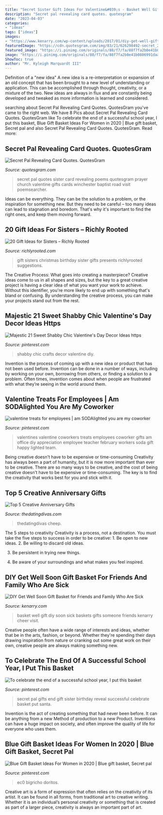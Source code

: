 ```yaml
---
title: "Secret Sister Gift Ideas For Valentine&#039;s - Basket Well Gift Diy Soon Sick Baskets Gifts Someone Friends Kenarry Cheer Visit"
description: "Secret pal revealing card quotes. quotesgram"
date: "2023-04-03"
categories:
- "ideas"
tags: ["ideas"]
images:
- "https://www.kenarry.com/wp-content/uploads/2017/01/diy-get-well-gift-basket.jpg"
featuredImage: "https://cdn.quotesgram.com/img/83/21/626298492-secret_20pal.png"
featured_image: "https://i.pinimg.com/originals/88/f7/fa/88f7fa2b0e41b0806991daa533c6b9b6.jpg"
image: "https://i.pinimg.com/originals/88/f7/fa/88f7fa2b0e41b0806991daa533c6b9b6.jpg"
ShowToc: true
author: "Mr. Kyleigh Marquardt III"
---
```



Definition of a "new idea"
A new idea is a re-interpretation or expansion of an old concept that has been brought to a new level of understanding or application. This can be accomplished through thought, creativity, or a mixture of the two. New ideas are always in flux and are constantly being developed and tweaked as more information is learned and considered.

	

		
searching about Secret Pal Revealing Card Quotes. QuotesGram you've came to the right web. We have 8 Pics about Secret Pal Revealing Card Quotes. QuotesGram like To celebrate the end of a successful school year, I put this basket, Blue Gift Basket Ideas For Women in 2020 | Blue gift basket, Secret pal and also Secret Pal Revealing Card Quotes. QuotesGram. Read more:
		
    
## Secret Pal Revealing Card Quotes. QuotesGram

<img loading=lazy src="https://cdn.quotesgram.com/img/83/21/626298492-secret_20pal.png" onerror="this.onerror=null;this.src='https://tse3.mm.bing.net/th?id=OIP.Dn2wy7Jr0NPnTA4sL-lGjwAAAA&amp;pid=15.1';" alt="Secret Pal Revealing Card Quotes. QuotesGram">

_Source: quotesgram.com_

>secret pal quotes sister card revealing poems quotesgram prayer church valentine gifts cards winchester baptist road visit poemsearcher. 

	

Ideas can be everything. They can be the solution to a problem, or the inspiration for something new. But they need to be careful – too many ideas can lead to stagnation and boredom. That's why it's important to find the right ones, and keep them moving forward.

    
## 20 Gift Ideas For Sisters – Richly Rooted

<img loading=lazy src="http://richlyrooted.com/wp-content/uploads/2015/11/20-Gift-Ideas-for-Sisters-RichlyRooted.com_.jpg" onerror="this.onerror=null;this.src='https://tse4.mm.bing.net/th?id=OIP.kytOHVnZAej5RxGt58xFBwHaJ6&amp;pid=15.1';" alt="20 Gift Ideas for Sisters – Richly Rooted">

_Source: richlyrooted.com_

>gift sisters christmas birthday sister gifts presents richlyrooted suggestions. 

	

The Creative Process: What goes into creating a masterpiece?
Creative ideas come to us in all shapes and sizes, but the key to a great creative project is having a clear idea of what you want your work to achieve. Without this identifier, you're more likely to end up with something that's bland or confusing. By understanding the creative process, you can make your projects stand out from the rest.

    
## Majestic 21 Sweet Shabby Chic Valentine&#039;s Day Decor Ideas Https

<img loading=lazy src="https://i.pinimg.com/736x/12/3d/68/123d68391a72eddd7c9a5bce09553869.jpg" onerror="this.onerror=null;this.src='https://tse2.mm.bing.net/th?id=OIP.e5DKK-cYtQCVrF11lNtLkgHaJ4&amp;pid=15.1';" alt="Majestic 21 Sweet Shabby Chic Valentine&#039;s Day Decor Ideas https">

_Source: pinterest.com_

>shabby chic crafts decor valentine diy. 

	

Invention is the process of coming up with a new idea or product that has not been used before. Invention can be done in a number of ways, including by working on your own, borrowing from others, or finding a solution to a problem. Often times, invention comes about when people are frustrated with what they’re seeing in the world around them.

    
## Valentine Treats For Employees | Am SODAlighted You Are My Coworker

<img loading=lazy src="https://s-media-cache-ak0.pinimg.com/736x/7f/e9/04/7fe9040fde5f3a8ccb7099ce1f6ef408.jpg" onerror="this.onerror=null;this.src='https://tse2.mm.bing.net/th?id=OIP.xOa-JSBY9EjfVFM7DBBzIwHaFj&amp;pid=15.1';" alt="valentine treats for employees | am SODAlighted you are my coworker">

_Source: pinterest.com_

>valentines valentine coworkers treats employees coworker gifts am office diy appreciation employee teacher february workers soda gift happy lighted team. 

	

Being creative doesn't have to be expensive or time-consuming
Creativity has always been a part of humanity, but it is now more important than ever to be creative. There are so many ways to be creative, and the cost of being creative doesn't have to be expensive or time-consuming. The key is to find the creativity that works best for you and stick with it.

    
## Top 5 Creative Anniversary Gifts

<img loading=lazy src="https://www.thedatingdivas.com/wp-content/uploads/angie-anniversary-gifts-pinterest.jpg" onerror="this.onerror=null;this.src='https://tse2.mm.bing.net/th?id=OIP.CreNfSbSlY1Sx4miUIg-AAHaNw&amp;pid=15.1';" alt="Top 5 Creative Anniversary Gifts">

_Source: thedatingdivas.com_

>thedatingdivas cheep. 

	

The 5 steps to creativity
Creativity is a process, not a destination. You must take the five steps to success in order to be creative: 1. Be open to new ideas.
2. Be willing to discard old ideas.

3. Be persistent in trying new things.

4. Be aware of your surroundings and what makes you feel inspired.


    
## DIY Get Well Soon Gift Basket For Friends And Family Who Are Sick

<img loading=lazy src="https://www.kenarry.com/wp-content/uploads/2017/01/diy-get-well-gift-basket.jpg" onerror="this.onerror=null;this.src='https://tse2.mm.bing.net/th?id=OIP.5g5API-4QPl_Ya3e-ZBFTwHaHa&amp;pid=15.1';" alt="DIY Get Well Soon Gift Basket for Friends and Family Who Are Sick">

_Source: kenarry.com_

>basket well gift diy soon sick baskets gifts someone friends kenarry cheer visit. 

	

Creative people often have a wide range of interests and ideas, whether that be in the arts, fashion, or beyond. Whether they're spending their days drawing inspiration from nature or cranking out some great work on their own, creative people are always making something new.

    
## To Celebrate The End Of A Successful School Year, I Put This Basket

<img loading=lazy src="https://i.pinimg.com/originals/e6/19/8a/e6198a7b4f9dbac373f9997edecbc9f0.jpg" onerror="this.onerror=null;this.src='https://tse4.mm.bing.net/th?id=OIP.HaS_V77uad6nD7IEOrB8vQHaNL&amp;pid=15.1';" alt="To celebrate the end of a successful school year, I put this basket">

_Source: pinterest.com_

>secret pal gifts end gift sister birthday reveal successful celebrate basket put santa. 

	

Invention is the act of creating something that had never been before. It can be anything from a new Method of production to a new Product. Inventions can have a huge impact on society, and often improve the quality of life for everyone who uses them.

    
## Blue Gift Basket Ideas For Women In 2020 | Blue Gift Basket, Secret Pal

<img loading=lazy src="https://i.pinimg.com/originals/88/f7/fa/88f7fa2b0e41b0806991daa533c6b9b6.jpg" onerror="this.onerror=null;this.src='https://tse3.mm.bing.net/th?id=OIP.noMxXTThVla_sLvvzu4ajwHaKr&amp;pid=15.1';" alt="Blue Gift Basket Ideas For Women in 2020 | Blue gift basket, Secret pal">

_Source: pinterest.com_

>ec0 bigricho doritos. 

	

Creative art is a form of expression that often relies on the creativity of its artist. It can be found in all forms, from traditional art to creative writing. Whether it is an individual’s personal creativity or something that is created as part of a larger piece, creativity is always an important part of art.

